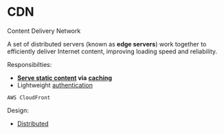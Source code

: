 # CDN

Content Delivery Network

A set of distributed servers (known as **edge servers**) work together to efficiently deliver Internet content, improving loading speed and reliability.

Responsibilties:
* **[Serve static content](../core-functionalities/static-hosting.md) via** [**caching**](../strategies/caching.md)
* Lightweight [authentication](../core-functionalities/authentication.md)

~~~admonish example
AWS CloudFront
~~~

Design:
* [Distributed](../strategies/distributed.md)
